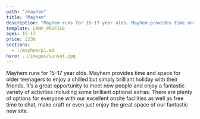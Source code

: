 ```yaml
---
path: "/mayhem"
title: "Mayhem"
description: "Mayhem runs for 15-17 year olds. Mayhem provides time and space for older teenagers to enjoy a chilled but brilliant holiday with their friends."
template: CAMP_PROFILE
ages: 15-17
price: £230
sections:
  - ./mayhem/p1.md
hero: ../images/sunset.jpg
---
```

Mayhem runs for 15-17 year olds. Mayhem provides time and space for older teenagers to enjoy a chilled but simply brilliant holiday with their friends. It’s a great opportunity to meet new people and enjoy a fantastic variety of activities including some brilliant optional extras. There are plenty of options for everyone with our excellent onsite facilities as well as free time to chat, make craft or even just enjoy the great space of our fantastic new site.
